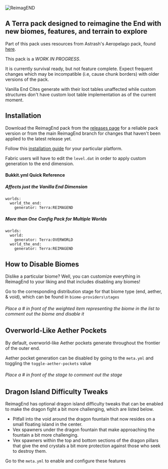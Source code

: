 ![ReimagEND](https://github.com/user-attachments/assets/c407dcf6-ae98-4a7b-8db8-36b41d3ee7d3)

## A Terra pack designed to reimagine the End with new biomes, features, and terrain to explore

Part of this pack uses resources from Astrash's Aeropelago pack, found [here](https://github.com/Astrashh/Aeropelago).

This pack is a *WORK IN PROGRESS*.  

It is currently survival ready, but not feature complete. Expect frequent changes which may be incompatible (i.e, cause chunk borders) with older versions of the pack. 

Vanilla End Cites generate with their loot tables unaffected while custom structures don't have custom loot table implementation as of the current moment.

## Installation
Download the ReimagEnd pack from the [releases page](https://github.com/justaureus/ReimagEND/releases) for a reliable pack version 
or from the main ReimagEnd branch for changes that haven't been applied to the latest release yet.

Follow this [installation guide](https://terra.polydev.org/install/index.html) for your particular platform.

Fabric users will have to edit the `level.dat` in order to apply custom generation to the end dimension.

#### Bukkit.yml Quick Reference 
##### Affects just the Vanilla End Dimension
```
worlds:
  world_the_end:
    generator: Terra:REIMAGEND
```
##### More than One Config Pack for Multiple Worlds 
```
worlds:
  world:
    generator: Terra:OVERWORLD
  world_the_end:
    generator: Terra:REIMAGEND
```

## How to Disable Biomes
Dislike a particular biome? 
Well, you can customize everything in ReimagEnd to your liking and that includes disabling any biomes!

Go to the corresponding distribution stage for that biome type (end, aether, & void), which can be found in `biome-providers\stages`
###### Place a # in front of the weighted item representing the biome in the list to comment out the biome and disable it

## Overworld-Like Aether Pockets
By default, overworld-like Aether pockets generate throughout the frontier of the outer end. 

Aether pocket generation can be disabled by going to the `meta.yml` and toggling the `toggle-aether-pockets` value
###### Place a # in front of the stage to comment out the stage

## Dragon Island Difficulty Tweaks
ReimagEnd has optional dragon island difficulty tweaks that can be enabled to make the dragon fight a bit more challenging, which are listed below.
- Pitfall into the void around the dragon fountain that now resides on a small floating island in the center.
- Vex spawners under the dragon fountain that make approaching the fountain a bit more challenging.
- Vex spawners within the top and bottom sections of the dragon pillars that give the end crystals a bit more protection against those who seek to destroy them.

Go to the `meta.yml` to enable and configure these features
